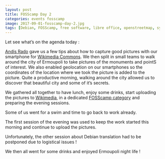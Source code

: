 ```yaml
---
layout: post
title: FOSScamp Day 2
categories: events fosscamp
image: 2017-09-01-fosscamp-day-2.jpg
tags: [Debian, FOSScamp, free software, libre office, openstreetmap, syros, WikiLovesMaps]
---
```

Let see what’s on the agenda today :

[Andis Rado](http://andisrado.com/) gave us a few tips about how to capture good pictures with our smartphone for [Wikimedia Commons](https://commons.wikimedia.org/wiki/Main_Page).
We then split in small teams to walk around the city of Ermoupoli to take pictures of the monuments and pointS of interest. We also enabled geolocation on our smartphones so the coordinates of the location where we took the picture is added to the picture.
Quite a productive morning, walking around the city allowed us to discover that beautiful city and some of it’s secrets.

We gathered all together to have lunch, enjoy some drinks, start uploading the pictures to [Wikimedia](https://meta.wikimedia.org/), in a dedicated [FOSScamp category](https://commons.wikimedia.org/wiki/Category:Wiki_Loves_Maps_-_FOSScamp_Syros) and preparing the evening sessions.

Some of us went for a swim and time to go back to work already.

The first session of the evening was used to keep the work started this morning and continue to upload the pictures.

Unfortunately, the other session about Debian translation had to be postponed due to logistical issues !

We then all went for some drinks and enjoyed Ermoupoli night life !
